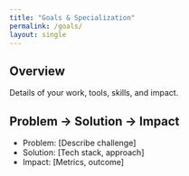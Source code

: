 ```yaml
---
title: "Goals & Specialization"
permalink: /goals/
layout: single
---
```


## Overview
Details of your work, tools, skills, and impact.

## Problem → Solution → Impact
- Problem: [Describe challenge]
- Solution: [Tech stack, approach]
- Impact: [Metrics, outcome]
